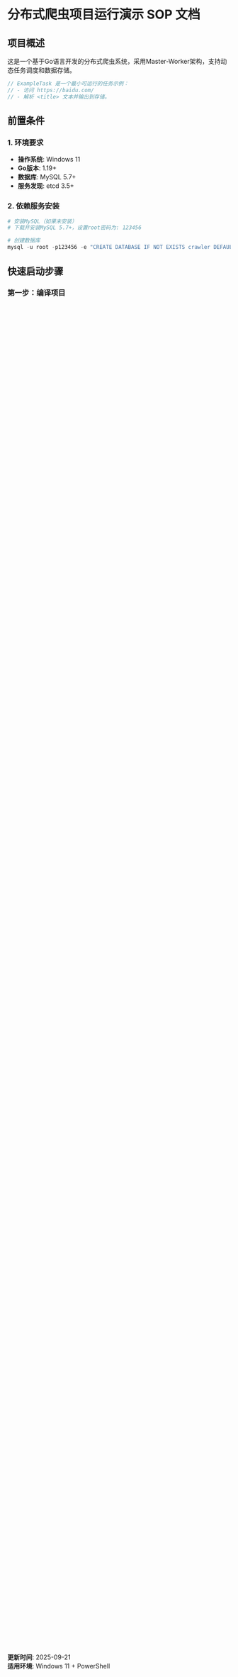 # 分布式爬虫项目运行演示 SOP 文档

## 项目概述
这是一个基于Go语言开发的分布式爬虫系统，采用Master-Worker架构，支持动态任务调度和数据存储。

```Go
// ExampleTask 是一个最小可运行的任务示例：
// - 访问 https://baidu.com/
// - 解析 <title> 文本并输出到存储。
```

## 前置条件

### 1. 环境要求
- **操作系统**: Windows 11
- **Go版本**: 1.19+
- **数据库**: MySQL 5.7+
- **服务发现**: etcd 3.5+

### 2. 依赖服务安装
```powershell
# 安装MySQL（如果未安装）
# 下载并安装MySQL 5.7+，设置root密码为: 123456

# 创建数据库
mysql -u root -p123456 -e "CREATE DATABASE IF NOT EXISTS crawler DEFAULT CHARSET utf8;"
```

## 快速启动步骤

### 第一步：编译项目
```powershell
# 进入项目目录
cd d:\data\repos\repo_reference\crawler

# 编译项目
go build -o crawler.exe .
```

### 第二步：启动服务（按顺序执行）

#### 1. 启动etcd服务注册中心
```powershell
# 新开终端1
etcd --data-dir=default.etcd --listen-client-urls=http://127.0.0.1:2379 --advertise-client-urls=http://127.0.0.1:2379
```

#### 2. 启动Master服务
```powershell
# 新开终端2
.\crawler.exe master --id=2 --http=:8082 --grpc=:9092 --pprof=:9982
```

#### 3. 启动Worker服务
```powershell
# 新开终端3
.\crawler.exe worker --id=1 --http=:8080 --grpc=:9090
```

### 第三步：验证服务状态

#### 1. 检查服务是否正常启动
```powershell
# 测试Worker服务HTTP接口
Invoke-WebRequest -Uri "http://localhost:8080/greeter/hello" -Method POST -Body "name=test" -ContentType "application/x-www-form-urlencoded"

# 预期返回: {"greeting":"Hello test"}
```

#### 2. 检查数据库表是否创建
```powershell
mysql -u root -p123456 -e "USE crawler; SHOW TABLES;"
# 应该看到 example_baidu_home 表
```

## 演示功能操作

### 1. 触发爬虫任务
```powershell
# 方法1：通过Master服务API添加任务
Invoke-WebRequest -Uri "http://localhost:8082/crawler/resource" -Method POST -Body '{"name":"example_baidu_home"}' -ContentType "application/json"

# 预期返回: {"id":"go.micro.server.worker-1", "Address":"192.168.0.108:9090"}
```

### 2. 查看爬虫结果
```powershell
# 查看数据库中的爬虫数据
mysql -u root -p123456 -e "USE crawler; SELECT * FROM example_baidu_home ORDER BY id DESC LIMIT 5;"
```

### 3. 批量触发演示
```powershell
# 由于系统使用批量存储机制(BatchCount=2)，需要触发至少2次任务才能看到数据入库
# 第一次触发
Invoke-WebRequest -Uri "http://localhost:8082/crawler/resource" -Method POST -Body '{"name":"example_baidu_home"}' -ContentType "application/json"

# 第二次触发
Invoke-WebRequest -Uri "http://localhost:8082/crawler/resource" -Method POST -Body '{"name":"example_baidu_home"}' -ContentType "application/json"

# 查看结果
mysql -u root -p123456 -e "USE crawler; SELECT COUNT(*) as total_records FROM example_baidu_home;"
```

## 预期演示结果

### 1. 服务日志输出
- **etcd**: 显示服务注册信息
- **Master**: 显示任务调度和资源分配日志
- **Worker**: 显示爬虫执行和数据存储日志

### 2. 数据库结果
```
+----+-----------------------------+--------------------+---------------------+
| id | title                       | URL                | Time                |
+----+-----------------------------+--------------------+---------------------+
|  2 | 百度一下，你就知道          | https://baidu.com/ | 2025-09-21 18:25:07 |
|  1 | 百度一下，你就知道          | 2025-09-21 18:21:55 |
+----+-----------------------------+--------------------+---------------------+
```

### 3. 关键日志示例
```
# Worker日志 - 任务接收
{"level":"INFO","msg":"receive create resource","spec":{"Name":"example_baidu_home"}}

# Worker日志 - 数据解析
{"level":"INFO","msg":"get result: &{map[Data:map[title:百度一下，你就知道] Rule:parse_title Task:example_baidu_home]}"}

# Worker日志 - 数据库插入
{"level":"DEBUG","msg":"insert table","sql":"INSERT INTO example_baidu_home(title,URL,Time) VALUES (?,?,?),(?,?,?);"}
```

## 故障排除

### 1. 常见问题
- **数据库连接失败**: 检查MySQL服务是否启动，密码是否正确
- **etcd连接失败**: 确保etcd服务正常运行在2379端口
- **端口占用**: 检查8080、8082、9090、9092端口是否被占用

### 2. 调试命令
```powershell
# 检查端口占用
netstat -ano | findstr :8080
netstat -ano | findstr :8082

# 检查MySQL连接
mysql -u root -p123456 -e "SELECT 1;"

# 检查etcd状态
curl http://127.0.0.1:2379/health
```

### 3. 重置环境
```powershell
# 停止所有服务 (Ctrl+C)
# 清理etcd数据
Remove-Item -Recurse -Force default.etcd

# 清理数据库
mysql -u root -p123456 -e "DROP DATABASE IF EXISTS crawler; CREATE DATABASE crawler DEFAULT CHARSET utf8;"
```

## 扩展功能

### 1. 添加新的爬虫任务
编辑 `config.toml` 文件，在 `[[Tasks]]` 部分添加新任务配置。

### 2. 监控服务状态
- Master服务监控: http://localhost:8082
- Worker服务监控: http://localhost:8080
- 性能分析: http://localhost:9982/debug/pprof/

### 3. 集群部署
参考 `docker-compose.yml` 文件进行容器化部署。

## 注意事项

1. **批量存储机制**: 系统默认BatchCount=2，需要至少2条数据才会触发数据库写入
2. **服务启动顺序**: 必须按照 etcd → Master → Worker 的顺序启动
3. **数据库权限**: 确保MySQL用户有创建表和插入数据的权限
4. **防火墙设置**: 确保相关端口未被防火墙阻止

## 联系支持
如遇到问题，请检查：
1. 服务日志输出
2. 数据库连接状态  
3. 网络端口状态
4. 配置文件格式

---
**文档版本**: v1.0  
**更新时间**: 2025-09-21  
**适用环境**: Windows 11 + PowerShell